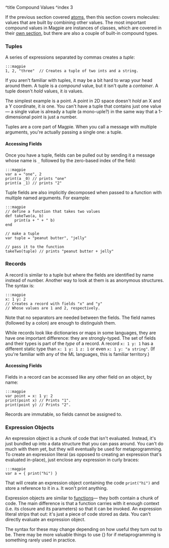 ^title Compound Values
^index 3

If the previous section covered [atoms](atomic-values.html), then this section covers molecules: values that are built by combining other values. The most important compound values in Magpie are instances of classes, which are covered in their [own section](classes.html), but there are also a couple of built-in compound types.

### Tuples

A series of expressions separated by commas creates a *tuple*:

    :::magpie
    1, 2, "three"  // Creates a tuple of two ints and a string.

If you aren't familiar with tuples, it may be a bit hard to wrap your head around them. A tuple is a *compound* value, but it isn't quite a *container*. A tuple doesn't *hold* values, it *is* values.

The simplest example is a point. A point in 2D space doesn't *hold* an X and a Y coordinate, it *is* one. You can't have a tuple that contains just one value&mdash; a single value is already a tuple (a mono-uple?) in the same way that a 1-dimensional point is just a number.

Tuples are a core part of Magpie. When you call a message with multiple arguments, you're actually passing a single one: a tuple.

#### Accessing Fields

Once you have a tuple, fields can be pulled out by sending it a message whose name is `_` followed by the zero-based index of the field:

    :::magpie
    var a = "one", 2
    print(a _0) // prints "one"
    print(a _1) // prints "2"

Tuple fields are also implicitly decomposed when passed to a function with multiple named arguments. For example:

    :::magpie
    // define a function that takes two values
    def takeTwo(a, b)
        print(a + " + " b)
    end
    
    // make a tuple
    var tuple = "peanut butter", "jelly"
    
    // pass it to the function
    takeTwo(tuple) // prints "peanut butter + jelly"

### Records

A record is similar to a tuple but where the fields are identified by name instead of number. Another way to look at them is as anonymous structures. The
syntax is:

    :::magpie
    x: 1 y: 2
    // Creates a record with fields "x" and "y"
    // Whose values are 1 and 2, respectively.

Note that no separators are needed between the fields. The field names (followed by a colon) are enough to distinguish them.

While records look like dictionaries or maps in some languages, they are have one important difference: they are strongly-typed. The set of fields and their types is part of the *type* of a record. A record `x: 1 y: 1` has a different static type than `x: 1 y: 1 z: 1` or even `x: 1 y: "a string"`. (If you're familiar with any of the ML languages, this is familiar territory.)

#### Accessing Fields

Fields in a record can be accessed like any other field on an object, by name:

    :::magpie
    var point = x: 1 y: 2
    print(point x) // Prints "1".
    print(point y) // Prints "2".

Records are immutable, so fields cannot be assigned to.

### Expression Objects

An expression object is a chunk of code that isn't evaluated. Instead, it's just
bundled up into a data structure that you can pass around. You can't do much
with them yet, but they will eventually be used for metaprogramming. To create
an expression literal (as opposed to creating an expression that's evaluated
in-place), just enclose any expression in curly braces:

    :::magpie
    var a = { print("hi") }

That will create an expression object containing the code `print("hi")` and store a reference to it in `a`. It won't print anything.

Expression objects are similar to [functions](functions.html)&mdash; they both contain a chunk of code. The main difference is that a function carries with it enough context (i.e. its closure and its parameters) so that it can be invoked. An expression literal strips that out: it's just a piece of code stored as data. You can't directly evaluate an expression object.

<p class="future">
The syntax for these may change depending on how useful they turn out to be. There may be more valuable things to use {} for if metaprogramming is something rarely used in practice.
</p>